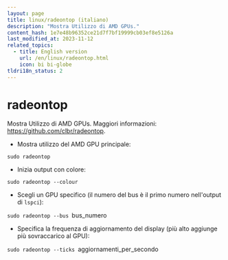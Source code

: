 ```yaml
---
layout: page
title: linux/radeontop (italiano)
description: "Mostra Utilizzo di AMD GPUs."
content_hash: 1e7e48b96352ce21d7f7bf19999cb03ef8e5126a
last_modified_at: 2023-11-12
related_topics:
  - title: English version
    url: /en/linux/radeontop.html
    icon: bi bi-globe
tldri18n_status: 2
---
```

# radeontop

Mostra Utilizzo di AMD GPUs.
Maggiori informazioni: <https://github.com/clbr/radeontop>.

- Mostra utilizzo del AMD GPU principale:

`sudo radeontop`

- Inizia output con colore:

`sudo radeontop --colour`

- Scegli un GPU specifico (il numero del bus è il primo numero nell'output di `lspci`):

`sudo radeontop --bus `<span class="tldr-var badge badge-pill bg-dark-lm bg-white-dm text-white-lm text-dark-dm font-weight-bold">bus_numero</span>

- Specifica la frequenza di aggiornamento del display (più alto aggiunge più sovraccarico al GPU):

`sudo radeontop --ticks `<span class="tldr-var badge badge-pill bg-dark-lm bg-white-dm text-white-lm text-dark-dm font-weight-bold">aggiornamenti_per_secondo</span>
